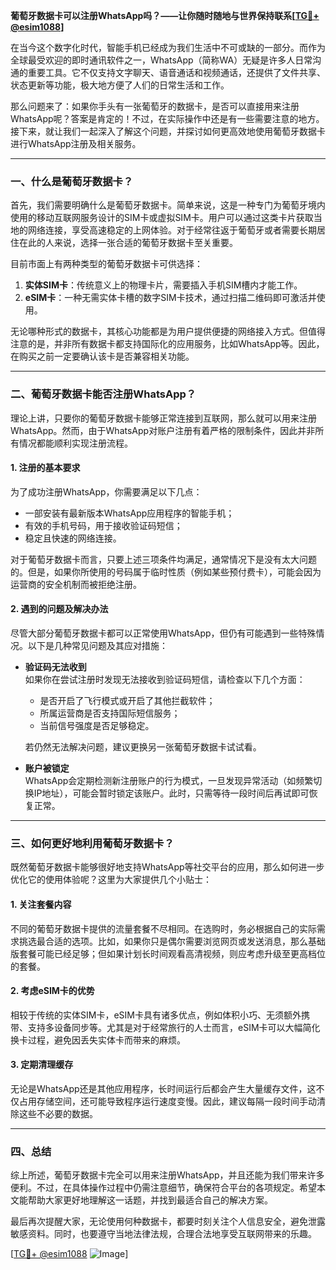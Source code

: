 **葡萄牙数据卡可以注册WhatsApp吗？——让你随时随地与世界保持联系[[TG💪+ @esim1088](https://t.me/s/esim1088)]**

在当今这个数字化时代，智能手机已经成为我们生活中不可或缺的一部分。而作为全球最受欢迎的即时通讯软件之一，WhatsApp（简称WA）无疑是许多人日常沟通的重要工具。它不仅支持文字聊天、语音通话和视频通话，还提供了文件共享、状态更新等功能，极大地方便了人们的日常生活和工作。

那么问题来了：如果你手头有一张葡萄牙的数据卡，是否可以直接用来注册WhatsApp呢？答案是肯定的！不过，在实际操作中还是有一些需要注意的地方。接下来，就让我们一起深入了解这个问题，并探讨如何更高效地使用葡萄牙数据卡进行WhatsApp注册及相关服务。

---

### 一、什么是葡萄牙数据卡？

首先，我们需要明确什么是葡萄牙数据卡。简单来说，这是一种专门为葡萄牙境内使用的移动互联网服务设计的SIM卡或虚拟SIM卡。用户可以通过这类卡片获取当地的网络连接，享受高速稳定的上网体验。对于经常往返于葡萄牙或者需要长期居住在此的人来说，选择一张合适的葡萄牙数据卡至关重要。

目前市面上有两种类型的葡萄牙数据卡可供选择：
1. **实体SIM卡**：传统意义上的物理卡片，需要插入手机SIM槽内才能工作。
2. **eSIM卡**：一种无需实体卡槽的数字SIM卡技术，通过扫描二维码即可激活并使用。

无论哪种形式的数据卡，其核心功能都是为用户提供便捷的网络接入方式。但值得注意的是，并非所有数据卡都支持国际化的应用服务，比如WhatsApp等。因此，在购买之前一定要确认该卡是否兼容相关功能。

---

### 二、葡萄牙数据卡能否注册WhatsApp？

理论上讲，只要你的葡萄牙数据卡能够正常连接到互联网，那么就可以用来注册WhatsApp。然而，由于WhatsApp对账户注册有着严格的限制条件，因此并非所有情况都能顺利实现注册流程。

#### 1. 注册的基本要求
为了成功注册WhatsApp，你需要满足以下几点：
- 一部安装有最新版本WhatsApp应用程序的智能手机；
- 有效的手机号码，用于接收验证码短信；
- 稳定且快速的网络连接。

对于葡萄牙数据卡而言，只要上述三项条件均满足，通常情况下是没有太大问题的。但是，如果你所使用的号码属于临时性质（例如某些预付费卡），可能会因为运营商的安全机制而被拒绝注册。

#### 2. 遇到的问题及解决办法
尽管大部分葡萄牙数据卡都可以正常使用WhatsApp，但仍有可能遇到一些特殊情况。以下是几种常见问题及其应对措施：

- **验证码无法收到**  
  如果你在尝试注册时发现无法接收到验证码短信，请检查以下几个方面：
  - 是否开启了飞行模式或开启了其他拦截软件；
  - 所属运营商是否支持国际短信服务；
  - 当前信号强度是否足够稳定。

  若仍然无法解决问题，建议更换另一张葡萄牙数据卡试试看。

- **账户被锁定**  
  WhatsApp会定期检测新注册账户的行为模式，一旦发现异常活动（如频繁切换IP地址），可能会暂时锁定该账户。此时，只需等待一段时间后再试即可恢复正常。

---

### 三、如何更好地利用葡萄牙数据卡？

既然葡萄牙数据卡能够很好地支持WhatsApp等社交平台的应用，那么如何进一步优化它的使用体验呢？这里为大家提供几个小贴士：

#### 1. 关注套餐内容
不同的葡萄牙数据卡提供的流量套餐不尽相同。在选购时，务必根据自己的实际需求挑选最合适的选项。比如，如果你只是偶尔需要浏览网页或发送消息，那么基础版套餐可能已经足够；但如果计划长时间观看高清视频，则应考虑升级至更高档位的套餐。

#### 2. 考虑eSIM卡的优势
相较于传统的实体SIM卡，eSIM卡具有诸多优点，例如体积小巧、无须额外携带、支持多设备同步等。尤其是对于经常旅行的人士而言，eSIM卡可以大幅简化换卡过程，避免因丢失实体卡而带来的麻烦。

#### 3. 定期清理缓存
无论是WhatsApp还是其他应用程序，长时间运行后都会产生大量缓存文件，这不仅占用存储空间，还可能导致程序运行速度变慢。因此，建议每隔一段时间手动清除这些不必要的数据。

---

### 四、总结

综上所述，葡萄牙数据卡完全可以用来注册WhatsApp，并且还能为我们带来许多便利。不过，在具体操作过程中仍需注意细节，确保符合平台的各项规定。希望本文能帮助大家更好地理解这一话题，并找到最适合自己的解决方案。

最后再次提醒大家，无论使用何种数据卡，都要时刻关注个人信息安全，避免泄露敏感资料。同时，也要遵守当地法律法规，合理合法地享受互联网带来的乐趣。

[[TG💪+ @esim1088](https://t.me/s/esim1088) ![Image](https://i.postimg.cc/4NQfJmqS/Snipaste-2025-05-13-00-14-12.png)]